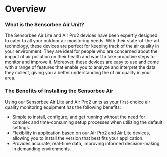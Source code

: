# Overview

### What is the Sensorbee Air Unit? <a href="#id-25b4912f32eb41a2b2f94acfcbca5379" id="id-25b4912f32eb41a2b2f94acfcbca5379"></a>

The Sensorbee Air Lite and Air Pro2 devices have been expertly designed to cater to all your outdoor air monitoring needs. With their state-of-the-art technology, these devices are perfect for keeping track of the air quality in your environment. They are ideal for people who are concerned about the impact of air pollution on their health and want to take proactive steps to monitor and improve it. Moreover, these devices are easy to use and come with a range of features that enable you to analyze and interpret the data they collect, giving you a better understanding the of air quality in your area.

### The Benefits of Installing the Sensorbee Air <a href="#ab7043e0d90642338856a2c9e9c6aef9" id="ab7043e0d90642338856a2c9e9c6aef9"></a>

Using our Sensorbee Air Lite and Air Pro2 units as your first-choice air quality monitoring equipment has the following benefits:

* Simple to install, configure, and get running without the need for complex and time-consuming setup processes when utilizing the default settings.
* Flexibility in application based on our Air Pro2 and Air Lite devices, allowing you to install the version that best fits your application.
* Provides accurate, real-time data, improving informed decision-making in demanding environments.
